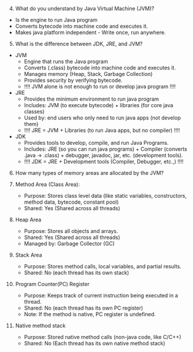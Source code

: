4. What do you understand by Java Virtual Machine (JVM)?

* Is the engine to run Java program
* Converts bytecode into machine code and executes it.
* Makes java platform independent - Write once, run anywhere.

5. What is the difference between JDK, JRE, and JVM?

* JVM
  * Engine that runs the Java program
  * Converts (.class) bytecode into machine code and executes it. 
  * Manages memory (Heap, Stack, Garbage Collection)
  * Provides security by verifying bytecode.
  * !!!! JVM alone is not enough to run or develop java program !!!!
* JRE
  * Provides the minimum environment to run java program
  * Includes: JVM (to execute bytecode) + libraries (for core java classes)
  * Used by: end users who only need to run java apps (not develop them)
  * !!!! JRE = JVM + Libraries (to run Java apps, but no compiler) !!!!
* JDK
  * Provides tools to develop, compile, and run Java Programs.
  * Includes: JRE (so you can run java programs) + Compiler (converts .java -> .class) + debugger, javadoc, jar, etc. (development tools).
  * !!!! JDK = JRE + Development tools (Compiler, Debugger, etc.,) !!!!
 
6. How many types of memory areas are allocated by the JVM?

1. Method Area (Class Area):
   * Purpose: Stores class level data (like static variables, constructors, method data, bytecode, constant pool)
   * Shared: Yes (Shared across all threads)
2. Heap Area
   * Purpose: Stores all objects and arrays.
   * Shared: Yes (Shared across all threads)
   * Managed by: Garbage Collector (GC)
3. Stack Area
   * Purpose: Stores method calls, local variables, and partial results.
   * Shared: No (each thread has its own stack)
4. Program Counter(PC) Register
   * Purpose: Keeps track of current instruction being executed in a thread.
   * Shared: No (each thread has its own PC register)
   * Note: If the method is native, PC register is undefined.
5. Native method stack
   * Purpose: Stored native method calls (non-java code, like C/C++)
   * Shared: No (Each thread has its own native method stack)
